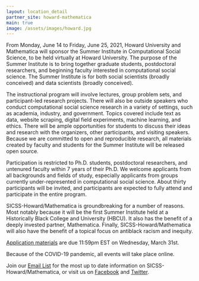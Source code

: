 ```yaml
---
layout: location_detail
partner_site: howard-mathematica
main: true
image: /assets/images/howard.jpg
---
```


From Monday, June 14 to Friday, June 25, 2021, Howard University and Mathematica will sponsor the Summer Institute in Computational Social Science, to be held virtually at Howard University. The purpose of the Summer Institute is to bring together graduate students, postdoctoral researchers, and beginning faculty interested in computational social science. The Summer Institute is for both social scientists (broadly conceived) and data scientists (broadly conceived).

The instructional program will involve lectures, group problem sets, and participant-led research projects. There will also be outside speakers who conduct computational social science research in a variety of settings, such as academia, industry, and government. Topics covered include text as data, website scraping, digital field experiments, machine learning, and ethics. There will be ample opportunities for students to discuss their ideas and research with the organizers, other participants, and visiting speakers. Because we are committed to open and reproducible research, all materials created by faculty and students for the Summer Institute will be released open source.

Participation is restricted to Ph.D. students, postdoctoral researchers, and untenured faculty within 7 years of their Ph.D. We welcome applicants from all backgrounds and fields of study, especially applicants from groups currently under-represented in computational social science. About thirty participants will be invited, and participants are expected to fully attend and participate in the entire program.

SICSS-Howard/Mathematica is groundbreaking for a number of reasons. Most notably because it will be the first Summer Institute held at a Historically Black College and University (HBCU). It also has the benefit of a deeply invested partner, Mathematica. Finally, SICSS-Howard/Mathematica will also have the benefit of a topical focus on antiblack racism and inequity.


[Application materials](https://compsocialscience.github.io/summer-institute/2021/howard-mathematica/apply) are due 11:59pm EST on Wednesday, March 31st.

Because of the COVID-19 pandemic, all events will take place online.

Join our [Email List](https://docs.google.com/forms/d/e/1FAIpQLSfD7YNUdhhngu4glivO2CAzKX1ief6p2Yyj2B49cdwgk-qwCA/viewform) for the most up to date information on SICSS-Howard/Mathematica, or visit us on [Facebook](https://www.facebook.com/SICSS.Howard.Mathematica) and [Twitter](https://twitter.com/sicss_howard).  

